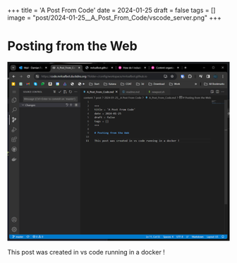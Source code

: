 
+++
title = 'A Post From Code'
date = 2024-01-25
draft = false
tags = []
image = "post/2024-01-25__A_Post_From_Code/vscode_server.png"
+++



# Posting from the Web

![](vscode_server.png)

This post was created in vs code running in a docker !